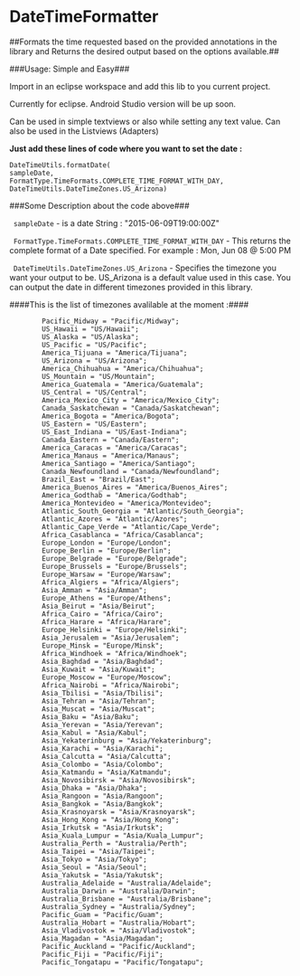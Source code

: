 # DateTimeFormatter

##Formats the time requested based on the provided annotations in the library and Returns the desired output based on the options available.##

###Usage: Simple and Easy###

Import in an eclipse workspace and add this lib to you current project.

Currently for eclipse. Android Studio version will be up soon.

Can be used in simple textviews or also while setting any text value.  Can also be used in the Listviews (Adapters)

**Just add these lines of code where you want to set the date :**

```
DateTimeUtils.formatDate(
sampleDate, 
FormatType.TimeFormats.COMPLETE_TIME_FORMAT_WITH_DAY, 
DateTimeUtils.DateTimeZones.US_Arizona)

```

###Some Description about the code above###

``` sampleDate``` - is a date String : "2015-06-09T19:00:00Z"

``` FormatType.TimeFormats.COMPLETE_TIME_FORMAT_WITH_DAY```  - This returns the complete format of a Date specified. For example : Mon, Jun 08 @ 5:00 PM

``` DateTimeUtils.DateTimeZones.US_Arizona```  -  Specifies the timezone you want your output to be. 
US_Arizona is a default value used in this case. You can output the date in different timezones provided in this library. 

####This is the list of timezones avalilable at the moment :#### 
```
        Pacific_Midway = "Pacific/Midway";
        US_Hawaii = "US/Hawaii";
        US_Alaska = "US/Alaska";
        US_Pacific = "US/Pacific";
        America_Tijuana = "America/Tijuana";
        US_Arizona = "US/Arizona";
        America_Chihuahua = "America/Chihuahua";
        US_Mountain = "US/Mountain";
        America_Guatemala = "America/Guatemala";
        US_Central = "US/Central";
        America_Mexico_City = "America/Mexico_City";
        Canada_Saskatchewan = "Canada/Saskatchewan";
        America_Bogota = "America/Bogota";
        US_Eastern = "US/Eastern";
        US_East_Indiana = "US/East-Indiana";
        Canada_Eastern = "Canada/Eastern";
        America_Caracas = "America/Caracas";
        America_Manaus = "America/Manaus";
        America_Santiago = "America/Santiago";
        Canada_Newfoundland = "Canada/Newfoundland";
        Brazil_East = "Brazil/East";
        America_Buenos_Aires = "America/Buenos_Aires";
        America_Godthab = "America/Godthab";
        America_Montevideo = "America/Montevideo";
        Atlantic_South_Georgia = "Atlantic/South_Georgia";
        Atlantic_Azores = "Atlantic/Azores";
        Atlantic_Cape_Verde = "Atlantic/Cape_Verde";
        Africa_Casablanca = "Africa/Casablanca";
        Europe_London = "Europe/London";
        Europe_Berlin = "Europe/Berlin";
        Europe_Belgrade = "Europe/Belgrade";
        Europe_Brussels = "Europe/Brussels";
        Europe_Warsaw = "Europe/Warsaw";
        Africa_Algiers = "Africa/Algiers";
        Asia_Amman = "Asia/Amman";
        Europe_Athens = "Europe/Athens";
        Asia_Beirut = "Asia/Beirut";
        Africa_Cairo = "Africa/Cairo";
        Africa_Harare = "Africa/Harare";
        Europe_Helsinki = "Europe/Helsinki";
        Asia_Jerusalem = "Asia/Jerusalem";
        Europe_Minsk = "Europe/Minsk";
        Africa_Windhoek = "Africa/Windhoek";
        Asia_Baghdad = "Asia/Baghdad";
        Asia_Kuwait = "Asia/Kuwait";
        Europe_Moscow = "Europe/Moscow";
        Africa_Nairobi = "Africa/Nairobi";
        Asia_Tbilisi = "Asia/Tbilisi";
        Asia_Tehran = "Asia/Tehran";
        Asia_Muscat = "Asia/Muscat";
        Asia_Baku = "Asia/Baku";
        Asia_Yerevan = "Asia/Yerevan";
        Asia_Kabul = "Asia/Kabul";
        Asia_Yekaterinburg = "Asia/Yekaterinburg";
        Asia_Karachi = "Asia/Karachi";
        Asia_Calcutta = "Asia/Calcutta";
        Asia_Colombo = "Asia/Colombo";
        Asia_Katmandu = "Asia/Katmandu";
        Asia_Novosibirsk = "Asia/Novosibirsk";
        Asia_Dhaka = "Asia/Dhaka";
        Asia_Rangoon = "Asia/Rangoon";
        Asia_Bangkok = "Asia/Bangkok";
        Asia_Krasnoyarsk = "Asia/Krasnoyarsk";
        Asia_Hong_Kong = "Asia/Hong_Kong";
        Asia_Irkutsk = "Asia/Irkutsk";
        Asia_Kuala_Lumpur = "Asia/Kuala_Lumpur";
        Australia_Perth = "Australia/Perth";
        Asia_Taipei = "Asia/Taipei";
        Asia_Tokyo = "Asia/Tokyo";
        Asia_Seoul = "Asia/Seoul";
        Asia_Yakutsk = "Asia/Yakutsk";
        Australia_Adelaide = "Australia/Adelaide";
        Australia_Darwin = "Australia/Darwin";
        Australia_Brisbane = "Australia/Brisbane";
        Australia_Sydney = "Australia/Sydney";
        Pacific_Guam = "Pacific/Guam";
        Australia_Hobart = "Australia/Hobart";
        Asia_Vladivostok = "Asia/Vladivostok";
        Asia_Magadan = "Asia/Magadan";
        Pacific_Auckland = "Pacific/Auckland";
        Pacific_Fiji = "Pacific/Fiji";
        Pacific_Tongatapu = "Pacific/Tongatapu";

```

